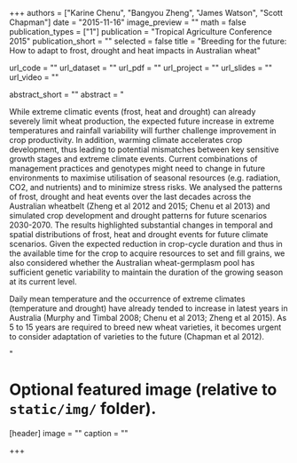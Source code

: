 +++
authors = ["Karine Chenu", "Bangyou Zheng", "James Watson", "Scott Chapman"]
date = "2015-11-16"
image_preview = ""
math = false
publication_types = ["1"]
publication = "Tropical Agriculture Conference 2015"
publication_short = ""
selected = false
title = "Breeding for the future: How to adapt to frost, drought and heat impacts in Australian wheat"

url_code = ""
url_dataset = ""
url_pdf = ""
url_project = ""
url_slides = ""
url_video = ""

abstract_short = ""
abstract = "<p>While extreme climatic events (frost, heat and drought) can already severely limit wheat production, the expected future increase in extreme temperatures and rainfall variability will further challenge improvement in crop productivity. In addition, warming climate accelerates crop development, thus leading to potential mismatches between key sensitive growth stages and extreme climate events. Current combinations of management practices and genotypes might need to change in future environments to maximise utilisation of seasonal resources (e.g. radiation, CO2, and nutrients) and to minimize stress risks. We analysed the patterns of frost, drought and heat events over the last decades across the Australian wheatbelt (Zheng et al 2012 and 2015; Chenu et al 2013) and simulated crop development and drought patterns for future scenarios 2030-2070. The results highlighted substantial changes in temporal and spatial distributions of frost, heat and drought events for future climate scenarios. Given the expected reduction in crop-cycle duration and thus in the available time for the crop to acquire resources to set and fill grains, we also considered whether the Australian wheat-germplasm pool has sufficient genetic variability to maintain the duration of the growing season at its current level. </p><p>Daily mean temperature and the occurrence of extreme climates (temperature and drought) have already tended to increase in latest years in Australia (Murphy and Timbal 2008; Chenu et al 2013; Zheng et al 2015). As 5 to 15 years are required to breed new wheat varieties, it becomes urgent to consider adaptation of varieties to the future (Chapman et al 2012).</p>"



# Optional featured image (relative to `static/img/` folder).
[header]
image = ""
caption = ""

+++
